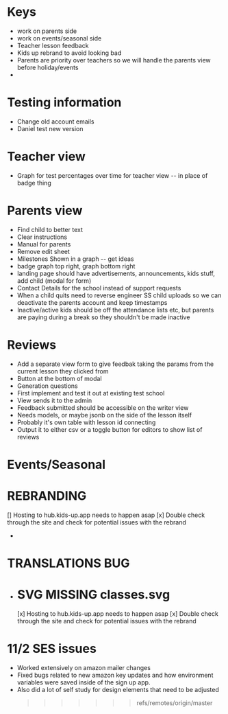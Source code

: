 # Keys

- work on parents side
- work on events/seasonal side
- Teacher lesson feedback
- Kids up rebrand to avoid looking bad
- Parents are priority over teachers so we will handle the parents view before holiday/events
-

# Testing information

- Change old account emails
- Daniel test new version

# Teacher view

- Graph for test percentages over time for teacher view -- in place of badge thing

# Parents view

- Find child to better text
- Clear instructions
- Manual for parents
- Remove edit sheet
- Milestones Shown in a graph -- get ideas
- badge graph top right, graph bottom right
- landing page should have advertisements, announcements, kids stuff, add child (modal for form)
- Contact Details for the school instead of support requests
- When a child quits need to reverse engineer SS child uploads so we can deactivate the parents account and keep timestamps
- Inactive/active kids should be off the attendance lists etc, but parents are paying during a break so they shouldn't be made inactive

# Reviews

- Add a separate view form to give feedbak taking the params from the current lesson they clicked from
- Button at the bottom of modal
- Generation questions
- First implement and test it out at existing test school
- View sends it to the admin
- Feedback submitted should be accessible on the writer view
- Needs models, or maybe jsonb on the side of the lesson itself
- Probably it's own table with lesson id connecting
- Output it to either csv or a toggle button for editors to show list of reviews

# Events/Seasonal

# REBRANDING

[] Hosting to hub.kids-up.app needs to happen asap
[x] Double check through the site and check for potential issues with the rebrand

-

# TRANSLATIONS BUG

- # SVG MISSING classes.svg
  [x] Hosting to hub.kids-up.app needs to happen asap
  [x] Double check through the site and check for potential issues with the rebrand

# 11/2 SES issues

- Worked extensively on amazon mailer changes
- Fixed bugs related to new amazon key updates and how environment variables were saved inside of the sign up app.
- Also did a lot of self study for design elements that need to be adjusted
  > > > > > > > refs/remotes/origin/master
